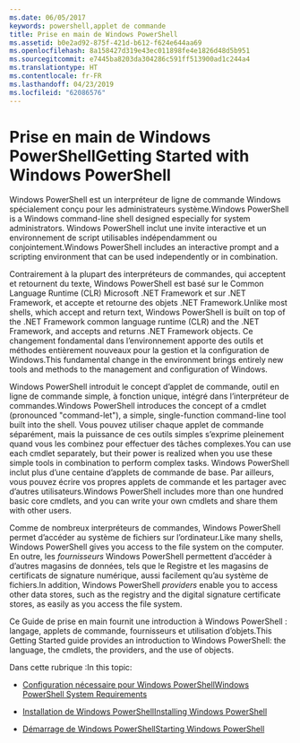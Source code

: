 ```yaml
---
ms.date: 06/05/2017
keywords: powershell,applet de commande
title: Prise en main de Windows PowerShell
ms.assetid: b0e2ad92-875f-421d-b612-f624e644aa69
ms.openlocfilehash: 8a158427d319e43ec011898fe4e1826d48d5b951
ms.sourcegitcommit: e7445ba8203da304286c591ff513900ad1c244a4
ms.translationtype: HT
ms.contentlocale: fr-FR
ms.lasthandoff: 04/23/2019
ms.locfileid: "62086576"
---
```

# <a name="getting-started-with-windows-powershell"></a><span data-ttu-id="75ee4-103">Prise en main de Windows PowerShell</span><span class="sxs-lookup"><span data-stu-id="75ee4-103">Getting Started with Windows PowerShell</span></span>
<span data-ttu-id="75ee4-104">Windows PowerShell est un interpréteur de ligne de commande Windows spécialement conçu pour les administrateurs système.</span><span class="sxs-lookup"><span data-stu-id="75ee4-104">Windows PowerShell is a Windows command-line shell designed especially for system administrators.</span></span> <span data-ttu-id="75ee4-105">Windows PowerShell inclut une invite interactive et un environnement de script utilisables indépendamment ou conjointement.</span><span class="sxs-lookup"><span data-stu-id="75ee4-105">Windows PowerShell includes an interactive prompt and a scripting environment that can be used independently or in combination.</span></span>

<span data-ttu-id="75ee4-106">Contrairement à la plupart des interpréteurs de commandes, qui acceptent et retournent du texte, Windows PowerShell est basé sur le Common Language Runtime (CLR) Microsoft .NET Framework et sur .NET Framework, et accepte et retourne des objets .NET Framework.</span><span class="sxs-lookup"><span data-stu-id="75ee4-106">Unlike most shells, which accept and return text, Windows PowerShell is built on top of the .NET Framework common language runtime (CLR) and the .NET Framework, and accepts and returns .NET Framework objects.</span></span> <span data-ttu-id="75ee4-107">Ce changement fondamental dans l’environnement apporte des outils et méthodes entièrement nouveaux pour la gestion et la configuration de Windows.</span><span class="sxs-lookup"><span data-stu-id="75ee4-107">This fundamental change in the environment brings entirely new tools and methods to the management and configuration of Windows.</span></span>

<span data-ttu-id="75ee4-108">Windows PowerShell introduit le concept d’applet de commande, outil en ligne de commande simple, à fonction unique, intégré dans l’interpréteur de commandes.</span><span class="sxs-lookup"><span data-stu-id="75ee4-108">Windows PowerShell introduces the concept of a cmdlet (pronounced "command-let"), a simple, single-function command-line tool built into the shell.</span></span> <span data-ttu-id="75ee4-109">Vous pouvez utiliser chaque applet de commande séparément, mais la puissance de ces outils simples s’exprime pleinement quand vous les combinez pour effectuer des tâches complexes.</span><span class="sxs-lookup"><span data-stu-id="75ee4-109">You can use each cmdlet separately, but their power is realized when you use these simple tools in combination to perform complex tasks.</span></span> <span data-ttu-id="75ee4-110">Windows PowerShell inclut plus d’une centaine d’applets de commande de base. Par ailleurs, vous pouvez écrire vos propres applets de commande et les partager avec d’autres utilisateurs.</span><span class="sxs-lookup"><span data-stu-id="75ee4-110">Windows PowerShell includes more than one hundred basic core cmdlets, and you can write your own cmdlets and share them with other users.</span></span>

<span data-ttu-id="75ee4-111">Comme de nombreux interpréteurs de commandes, Windows PowerShell permet d’accéder au système de fichiers sur l’ordinateur.</span><span class="sxs-lookup"><span data-stu-id="75ee4-111">Like many shells, Windows PowerShell gives you access to the file system on the computer.</span></span> <span data-ttu-id="75ee4-112">En outre, les *fournisseurs* Windows PowerShell permettent d’accéder à d’autres magasins de données, tels que le Registre et les magasins de certificats de signature numérique, aussi facilement qu’au système de fichiers.</span><span class="sxs-lookup"><span data-stu-id="75ee4-112">In addition, Windows PowerShell *providers* enable you to access other data stores, such as the registry and the digital signature certificate stores, as easily as you access the file system.</span></span>

<span data-ttu-id="75ee4-113">Ce Guide de prise en main fournit une introduction à Windows PowerShell : langage, applets de commande, fournisseurs et utilisation d’objets.</span><span class="sxs-lookup"><span data-stu-id="75ee4-113">This Getting Started guide provides an introduction to Windows PowerShell: the language, the cmdlets, the providers, and the use of objects.</span></span>

<span data-ttu-id="75ee4-114">Dans cette rubrique :</span><span class="sxs-lookup"><span data-stu-id="75ee4-114">In this topic:</span></span>

- [<span data-ttu-id="75ee4-115">Configuration nécessaire pour Windows PowerShell</span><span class="sxs-lookup"><span data-stu-id="75ee4-115">Windows PowerShell System Requirements</span></span>](../setup/Windows-PowerShell-System-Requirements.md)

- [<span data-ttu-id="75ee4-116">Installation de Windows PowerShell</span><span class="sxs-lookup"><span data-stu-id="75ee4-116">Installing Windows PowerShell</span></span>](../setup/Installing-Windows-PowerShell.md)

- [<span data-ttu-id="75ee4-117">Démarrage de Windows PowerShell</span><span class="sxs-lookup"><span data-stu-id="75ee4-117">Starting Windows PowerShell</span></span>](../setup/Starting-Windows-PowerShell.md)
